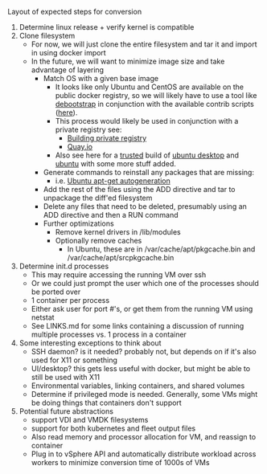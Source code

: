 Layout of expected steps for conversion

1. Determine linux release + verify kernel is compatible
2. Clone filesystem
    - For now, we will just clone the entire filesystem and tar it and import in using docker import
    - In the future, we will want to minimize image size and take advantage of layering
        - Match OS with a given base image
            - It looks like only Ubuntu and CentOS are available on the public docker registry, so we will likely
            have to use a tool like [debootstrap](https://wiki.debian.org/Debootstrap) in conjunction with the 
            available contrib scripts ([here](https://github.com/dotcloud/docker/tree/master/contrib)).
            - This process would likely be used in conjunction with a private registry see:
                - [Building private registry](http://blog.docker.com/2013/07/how-to-use-your-own-registry/)
                - [Quay.io](https://quay.io)
            - Also see here for a [trusted](http://blog.docker.com/2013/11/introducing-trusted-builds/) build of 
            [ubuntu desktop](http://dockerfile.github.io/#/ubuntu-desktop) and
            [ubuntu](http://dockerfile.github.io/#/ubuntu) with some more stuff added.
        - Generate commands to reinstall any packages that are missing:
            - i.e. [Ubuntu apt-get autogeneration](http://kracekumar.com/post/70198562577/autogenerate-dockerfile-from-ubuntu-image)
        - Add the rest of the files using the ADD directive and tar to unpackage the diff'ed filesystem
        - Delete any files that need to be deleted, presumably using an ADD directive and then a RUN command
        - Further optimizations
            - Remove kernel drivers in /lib/modules
            - Optionally remove caches
                - In Ubuntu, these are in /var/cache/apt/pkgcache.bin and /var/cache/apt/srcpkgcache.bin
3. Determine init.d processes
    - This may require accessing the running VM over ssh
    - Or we could just prompt the user which one of the processes should be ported over
    - 1 container per process
    - Either ask user for port #'s, or get them from the running VM using netstat
    - See LINKS.md for some links containing a discussion of running multiple processes vs. 1 process in a container
4. Some interesting exceptions to think about
    - SSH daemon? is it needed? probably not, but depends on if it's also used for X11 or something
    - UI/desktop? this gets less useful with docker, but might be able to still be used with X11
    - Environmental variables, linking containers, and shared volumes
    - Determine if privileged mode is needed. Generally, some VMs might be doing things that containers don't support
5. Potential future abstractions
    - support VDI and VMDK filesystems
    - support for both kubernetes and fleet output files
    - Also read memory and processor allocation for VM, and reassign to container
    - Plug in to vSphere API and automatically distribute workload across workers to minimize conversion time of 1000s of VMs
